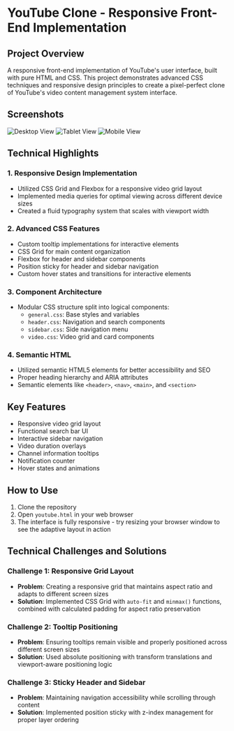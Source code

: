 # YouTube Clone - Responsive Front-End Implementation

## Project Overview
A responsive front-end implementation of YouTube's user interface, built with pure HTML and CSS. This project demonstrates advanced CSS techniques and responsive design principles to create a pixel-perfect clone of YouTube's video content management system interface.

## Screenshots
![Desktop View](https://user-images.githubusercontent.com/77413460/219387386-ef2246f7-885c-4f14-b2b3-02426f65102b.png)
![Tablet View](https://user-images.githubusercontent.com/77413460/219375830-45335822-5b25-42eb-b312-7094b3a7e1e0.png)
![Mobile View](https://user-images.githubusercontent.com/77413460/219375837-15e5ac96-c75b-4584-bc6b-49997f9bb83b.png)


## Technical Highlights

### 1. Responsive Design Implementation
- Utilized CSS Grid and Flexbox for a responsive video grid layout
- Implemented media queries for optimal viewing across different device sizes
- Created a fluid typography system that scales with viewport width

### 2. Advanced CSS Features
- Custom tooltip implementations for interactive elements
- CSS Grid for main content organization
- Flexbox for header and sidebar components
- Position sticky for header and sidebar navigation
- Custom hover states and transitions for interactive elements

### 3. Component Architecture
- Modular CSS structure split into logical components:
  - `general.css`: Base styles and variables
  - `header.css`: Navigation and search components
  - `sidebar.css`: Side navigation menu
  - `video.css`: Video grid and card components

### 4. Semantic HTML
- Utilized semantic HTML5 elements for better accessibility and SEO
- Proper heading hierarchy and ARIA attributes
- Semantic elements like `<header>`, `<nav>`, `<main>`, and `<section>`

## Key Features
- Responsive video grid layout
- Functional search bar UI
- Interactive sidebar navigation
- Video duration overlays
- Channel information tooltips
- Notification counter
- Hover states and animations

## How to Use
1. Clone the repository
2. Open `youtube.html` in your web browser
3. The interface is fully responsive - try resizing your browser window to see the adaptive layout in action

## Technical Challenges and Solutions

### Challenge 1: Responsive Grid Layout
- **Problem**: Creating a responsive grid that maintains aspect ratio and adapts to different screen sizes
- **Solution**: Implemented CSS Grid with `auto-fit` and `minmax()` functions, combined with calculated padding for aspect ratio preservation

### Challenge 2: Tooltip Positioning
- **Problem**: Ensuring tooltips remain visible and properly positioned across different screen sizes
- **Solution**: Used absolute positioning with transform translations and viewport-aware positioning logic

### Challenge 3: Sticky Header and Sidebar
- **Problem**: Maintaining navigation accessibility while scrolling through content
- **Solution**: Implemented position sticky with z-index management for proper layer ordering

